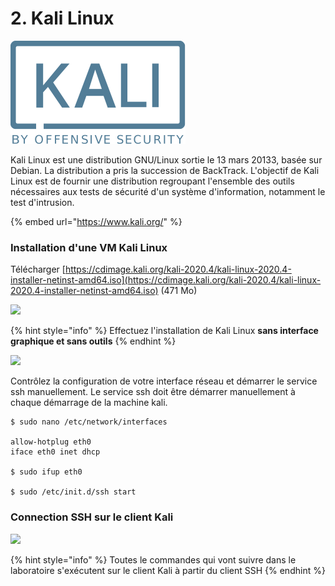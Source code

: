 # 2. Kali Linux

![](../../.gitbook/assets/image%20%2828%29.png)

Kali Linux est une distribution GNU/Linux sortie le 13 mars 20133, basée sur Debian. La distribution a pris la succession de BackTrack. L'objectif de Kali Linux est de fournir une distribution regroupant l'ensemble des outils nécessaires aux tests de sécurité d'un système d'information, notamment le test d'intrusion.

{% embed url="https://www.kali.org/" %}

### Installation d'une VM Kali Linux

Télécharger [https://cdimage.kali.org/kali-2020.4/kali-linux-2020.4-installer-netinst-amd64.iso](https://cdimage.kali.org/kali-2020.4/kali-linux-2020.4-installer-netinst-amd64.iso) \(471 Mo\)

![](https://lh3.googleusercontent.com/xw5I2Kl6JXgDUD9IOPxkSopL8w-oEFbvNpN_cfqVzjA7CNIqd1AnD_qPks__p7LwYRqbC8dJLKWSf1RfsbpaDjyTihQmzoMf6mMa7CyTlkAKoqw3y0fYhEsYZ9ZNuQSUDGLDX67a)

{% hint style="info" %}
Effectuez l'installation de Kali Linux **sans interface graphique et sans outils**
{% endhint %}

![](https://lh6.googleusercontent.com/GtpU9044JIiFzzHJxK7g4Zdb5ivwi_Qb1uiR8m-z0jMuqRx-SEl5plBuQL6aQnw2Ll4q8_VXvon5R7pYkj2XTzRMNMqQJLoaGyuoajH6dB1FtsirqUdlD0lhRUNbCdMGkrALxqUk)

Contrôlez la configuration de votre interface réseau et démarrer le service ssh manuellement. Le service ssh doit être démarrer manuellement à chaque démarrage de la machine kali.

```text
$ sudo nano /etc/network/interfaces

allow-hotplug eth0
iface eth0 inet dhcp

$ sudo ifup eth0

$ sudo /etc/init.d/ssh start
```

### Connection SSH sur le client Kali

![](https://lh5.googleusercontent.com/AilBvvQxnkaumwxeC7hoEMByGCW2dqPct6Q3g-6A0_nC_m1kO4P8p6z-EzSgNFx5vWI3WnYkzbyc5ZeW5N8xrOB99Uy0dJwY2YlZVGJMnjMNcNIcRSv_HFF7MxYsPGR07VjTMZ46)

{% hint style="info" %}
Toutes le commandes qui vont suivre dans le laboratoire s'exécutent sur le client Kali à partir du client SSH
{% endhint %}

